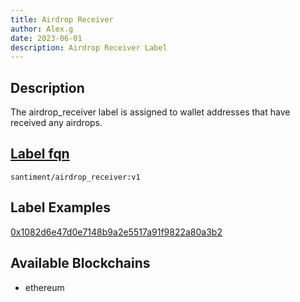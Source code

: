 ```yaml
---
title: Airdrop Receiver 
author: Alex.g
date: 2023-06-01
description: Airdrop Receiver Label
---
```


## Description

The airdrop_receiver label is assigned to wallet addresses that have received any airdrops.

## [Label fqn](/label-fqn)

`santiment/airdrop_receiver:v1`

## Label Examples

[0x1082d6e47d0e7148b9a2e5517a91f9822a80a3b2](https://etherscan.io/address/0x1082d6e47d0e7148b9a2e5517a91f9822a80a3b2)

## Available Blockchains

* ethereum
